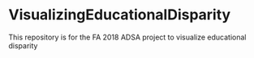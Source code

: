 # VisualizingEducationalDisparity
This repository is for the FA 2018 ADSA project to visualize educational disparity
